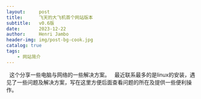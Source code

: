 ```yaml
---
layout:     post
title:      飞天的大飞机首个网站版本
subtitle:   v0.6版
date:       2023-12-22
author:     Henri Jambo
header-img: img/post-bg-cook.jpg
catalog: true
tags:
    - 网站简介
---
```


  这个分享一些电脑与网络的一些解决方案。
  最近联系最多的是linux的安装，遇见了一些问题及解决方案，写在这里方便后面查看问题的所在及提供一些便利操作。
